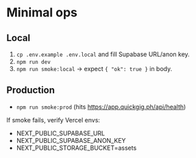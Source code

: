 # Minimal ops

## Local

1. `cp .env.example .env.local` and fill Supabase URL/anon key.
2. `npm run dev`
3. `npm run smoke:local` → expect `{ "ok": true }` in body.

## Production

- `npm run smoke:prod` (hits https://app.quickgig.ph/api/health)

If smoke fails, verify Vercel envs:

- NEXT_PUBLIC_SUPABASE_URL
- NEXT_PUBLIC_SUPABASE_ANON_KEY
- NEXT_PUBLIC_STORAGE_BUCKET=assets
